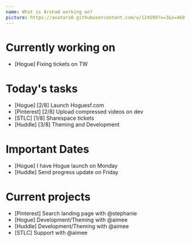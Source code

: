 ```yaml
---
name: What is Arshad working on?
picture: https://avatars0.githubusercontent.com/u/124599?v=3&s=460
---
```


# Currently working on

* [Hogue] Fixing tickets on TW

# Today's tasks

* [Hogue] [2/8] Launch Hoguesf.com
* [Pinterest] [2/8] Upload compressed videos on dev
* [STLC] [1/8] Sharespace tickets
* [Huddle] [3/8] Theming and Development

# Important Dates

* [Hogue] I have Hogue launch on Monday
* [Huddle] Send progress update on Friday

# Current projects

* [Pinterest] Search landing page with @stephanie
* [Hogue] Development/Theming with @aimee
* [Huddle] Development/Theming with @aimee
* [STLC] Support with @aimee
